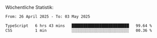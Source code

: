 
Wöchentliche Statistik:
<!--START_SECTION:waka-->

```txt
From: 26 April 2025 - To: 03 May 2025

TypeScript   6 hrs 43 mins   █████████████████████████   99.64 %
CSS          1 min           ░░░░░░░░░░░░░░░░░░░░░░░░░   00.36 %
```

<!--END_SECTION:waka-->
